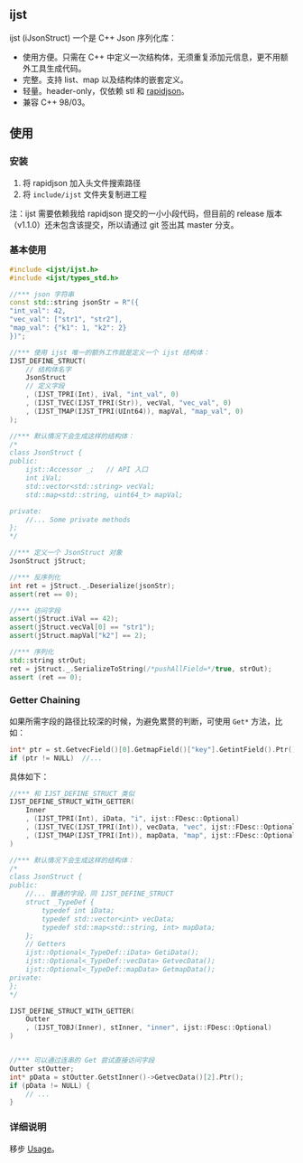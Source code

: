 ## ijst

ijst (iJsonStruct) 一个是 C++ Json 序列化库：

- 使用方便。只需在 C++ 中定义一次结构体，无须重复添加元信息，更不用额外工具生成代码。
- 完整。支持 list、map 以及结构体的嵌套定义。
- 轻量。header-only，仅依赖 stl 和 [rapidjson](https://github.com/Tencent/rapidjson)。
- 兼容 C++ 98/03。

## 使用
### 安装
1. 将 rapidjson 加入头文件搜索路径
2. 将 `include/ijst` 文件夹复制进工程

注：ijst 需要依赖我给 rapidjson 提交的一小小段代码，但目前的 release 版本（v1.1.0）还未包含该提交，所以请通过 git 签出其 master 分支。

### 基本使用
```cpp
#include <ijst/ijst.h>
#include <ijst/types_std.h>

//*** json 字符串
const std::string jsonStr = R"({
"int_val": 42, 
"vec_val": ["str1", "str2"], 
"map_val": {"k1": 1, "k2": 2}
})";

//*** 使用 ijst 唯一的额外工作就是定义一个 ijst 结构体：
IJST_DEFINE_STRUCT(
    // 结构体名字
    JsonStruct
    // 定义字段
    , (IJST_TPRI(Int), iVal, "int_val", 0)  
    , (IJST_TVEC(IJST_TPRI(Str)), vecVal, "vec_val", 0)
    , (IJST_TMAP(IJST_TPRI(UInt64)), mapVal, "map_val", 0)
);

//*** 默认情况下会生成这样的结构体：
/*
class JsonStruct {
public:
    ijst::Accessor _;   // API 入口
    int iVal; 
    std::vector<std::string> vecVal; 
    std::map<std::string, uint64_t> mapVal; 

private:
    //... Some private methods
};
*/

//*** 定义一个 JsonStruct 对象
JsonStruct jStruct;

//*** 反序列化
int ret = jStruct._.Deserialize(jsonStr);
assert(ret == 0);

//*** 访问字段
assert(jStruct.iVal == 42);
assert(jStruct.vecVal[0] == "str1");
assert(jStruct.mapVal["k2"] == 2);

//*** 序列化
std::string strOut;
ret = jStruct._.SerializeToString(/*pushAllField=*/true, strOut);
assert (ret == 0);
```

### Getter Chaining
如果所需字段的路径比较深的时候，为避免累赘的判断，可使用 `Get*` 方法，比如：

```cpp
int* ptr = st.GetvecField()[0].GetmapField()["key"].GetintField().Ptr();
if (ptr != NULL)  //...
```

具体如下：

```cpp
//*** 和 IJST_DEFINE_STRUCT 类似
IJST_DEFINE_STRUCT_WITH_GETTER(
    Inner
    , (IJST_TPRI(Int), iData, "i", ijst::FDesc::Optional)
    , (IJST_TVEC(IJST_TPRI(Int)), vecData, "vec", ijst::FDesc::Optional)
    , (IJST_TMAP(IJST_TPRI(Int)), mapData, "map", ijst::FDesc::Optional)
)

//*** 默认情况下会生成这样的结构体：
/*
class JsonStruct {
public:
    //... 普通的字段，同 IJST_DEFINE_STRUCT
    struct _TypeDef {
        typedef int iData;
        typedef std::vector<int> vecData;
        typedef std::map<std::string, int> mapData;
    };
    // Getters
    ijst::Optional<_TypeDef::iData> GetiData();
    ijst::Optional<_TypeDef::vecData> GetvecData();
    ijst::Optional<_TypeDef::mapData> GetmapData();
private:
};
*/

IJST_DEFINE_STRUCT_WITH_GETTER(
    Outter
    , (IJST_TOBJ(Inner), stInner, "inner", ijst::FDesc::Optional)
)


//*** 可以通过连串的 Get 尝试直接访问字段
Outter stOutter;
int* pData = stOutter.GetstInner()->GetvecData()[2].Ptr();
if (pData != NULL) {
    // ... 
}
```

### 详细说明
移步 [Usage](doc/Usage.md)。